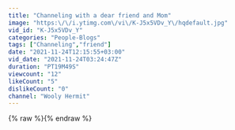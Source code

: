 ```yaml
---
title: "Channeling with a dear friend and Mom"
image: "https:\/\/i.ytimg.com\/vi\/K-J5x5VDv_Y\/hqdefault.jpg"
vid_id: "K-J5x5VDv_Y"
categories: "People-Blogs"
tags: ["Channeling","friend"]
date: "2021-11-24T12:15:55+03:00"
vid_date: "2021-11-24T03:24:47Z"
duration: "PT19M49S"
viewcount: "12"
likeCount: "5"
dislikeCount: "0"
channel: "Wooly Hermit"
---
```

{% raw %}{% endraw %}

